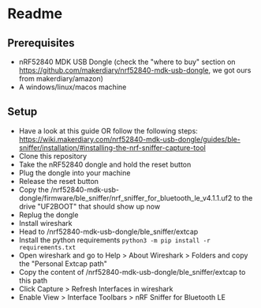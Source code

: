 # Readme

## Prerequisites
- nRF52840 MDK USB Dongle (check the "where to buy" section on https://github.com/makerdiary/nrf52840-mdk-usb-dongle, we got ours from makerdiary/amazon)
- A windows/linux/macos machine

## Setup
- Have a look at this guide OR follow the following steps: https://wiki.makerdiary.com/nrf52840-mdk-usb-dongle/guides/ble-sniffer/installation/#installing-the-nrf-sniffer-capture-tool
- Clone this repository
- Take the nRF52840 dongle and hold the reset button
- Plug the dongle into your machine
- Release the reset button
- Copy the /nrf52840-mdk-usb-dongle/firmware/ble_sniffer/nrf_sniffer_for_bluetooth_le_v4.1.1.uf2 to the drive "UF2BOOT" that should show up now
- Replug the dongle
- Install wireshark
- Head to /nrf52840-mdk-usb-dongle/ble_sniffer/extcap
- Install the python requirements ``python3 -m pip install -r requirements.txt``
- Open wireshark and go to Help > About Wireshark > Folders and copy the "Personal Extcap path"
- Copy the content of /nrf52840-mdk-usb-dongle/ble_sniffer/extcap to this path
- Click Capture > Refresh Interfaces in wireshark
- Enable View > Interface Toolbars > nRF Sniffer for Bluetooth LE
